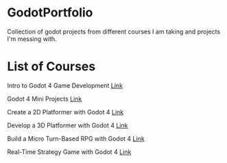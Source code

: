 # GodotPortfolio
Collection of godot projects from different courses I am taking and projects I'm messing with.

# List of Courses

Intro to Godot 4 Game Development [Link](https://academy.zenva.com/course/intro-to-godot-4-game-development/)

Godot 4 Mini Projects [Link](https://academy.zenva.com/course/godot-4-mini-projects/)

Create a 2D Platformer with Godot 4 [Link](https://academy.zenva.com/course/create-a-2d-platformer-with-godot-4/)

Develop a 3D Platformer with Godot 4 [Link](https://academy.zenva.com/course/develop-a-3d-platformer-with-godot-4/)

Build a Micro Turn-Based RPG with Godot 4 [Link](https://academy.zenva.com/course/build-a-turn-based-rpg-battle-system-with-godot-4/)

Real-Time Strategy Game with Godot 4 [Link](https://academy.zenva.com/course/create-an-rts-game-with-godot-4/)
